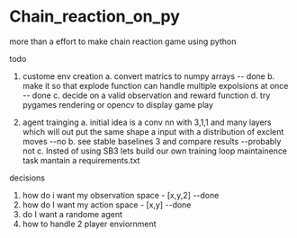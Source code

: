 # Chain_reaction_on_py
more than a effort to make chain reaction game using python

todo

1. custome env creation
    a. convert matrics to numpy arrays -- done
    b. make it so that explode function can handle multiple expolsions at once -- done
    c. decide on a valid observation and reward function 
    d. try pygames rendering or opencv to display game play

2. agent trainging
    a. initial idea is a conv nn with 3,1,1 and many layers which will out put the same shape a input with a distribution of exclent moves --no
    b. see stable baselines 3 and compare results --probably not
    c. Insted of using SB3 lets build our own training loop 
maintainence task
mantain a requirements.txt

decisions

1. how do i want my observation space -  [x,y,2] --done
2. how do I want my action space  -  [x,y] --done
3. do I want a randome agent 
4. how to handle 2 player enviornment


